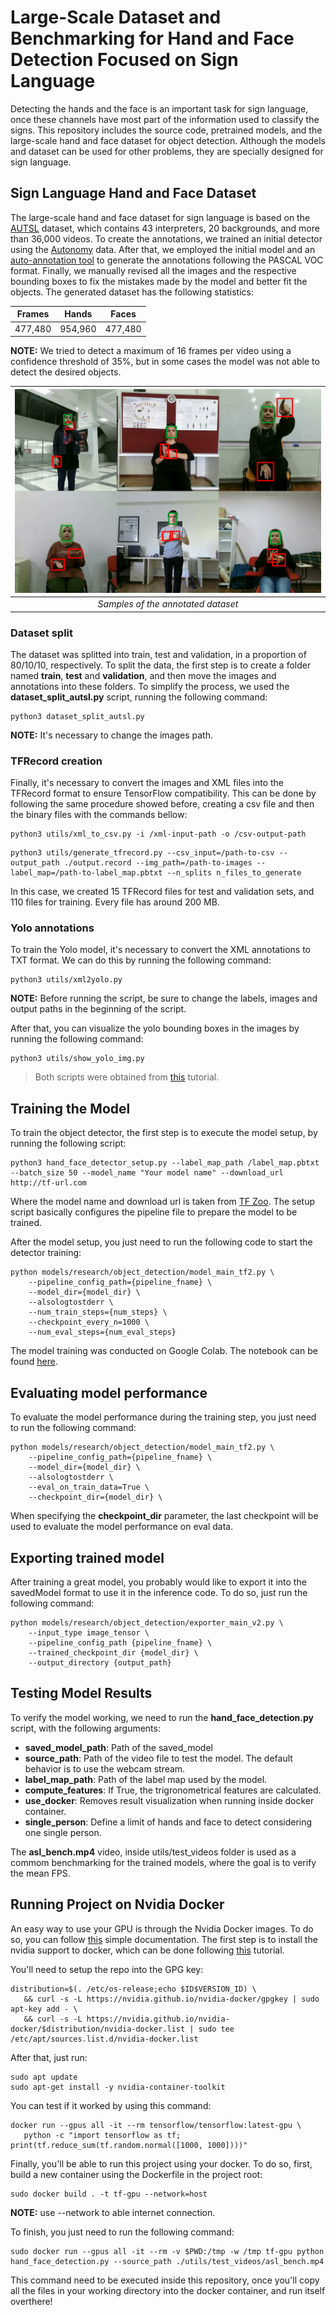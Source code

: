 # Large-Scale Dataset and Benchmarking for Hand and Face Detection Focused on Sign Language

Detecting the hands and the face is an important task for sign language, once these channels have most part of the information used to classify the signs. This repository includes the source code, pretrained models, and the large-scale hand and face dataset for object detection. Although the models and dataset can be used for other problems, they are specially designed for sign language.

## Sign Language Hand and Face Dataset
The large-scale hand and face dataset for sign language is based on the [AUTSL](https://chalearnlap.cvc.uab.cat/dataset/40/description/) dataset, which contains 43 interpreters, 20 backgrounds, and more than 36,000 videos. To create the annotations, we trained an initial detector using the [Autonomy](https://autonomy.cs.sfu.ca/hands_and_faces/) data. After that, we employed the initial model and an [auto-annotation tool](https://github.com/AlvaroCavalcante/auto_annotate) to generate the annotations following the PASCAL VOC format. Finally, we manually revised all the images and the respective bounding boxes to fix the mistakes made by the model and better fit the objects. The generated dataset has the following statistics:

| Frames  | Hands  | Faces  |
|---|---|---|
| 477,480  |  954,960 | 477,480

**NOTE:** We tried to detect a maximum of 16 frames per video using a confidence threshold of 35%, but in some cases the model was not able to detect the desired objects.

|![Image](/assets/hand_face_example.png "Annotated dataset")|
|:--:|
|*Samples of the annotated dataset*|

### Dataset split
The dataset was splitted into train, test and validation, in a proportion of 80/10/10, respectively. To split the data, the first step is to create a folder named **train**, **test** and **validation**, and then move the images and annotations into these folders. To simplify the process, we used the **dataset_split_autsl.py** script, running the following command:
```
python3 dataset_split_autsl.py
``` 
**NOTE:** It's necessary to change the images path. 

### TFRecord creation
Finally, it's necessary to convert the images and XML files into the TFRecord format to ensure TensorFlow compatibility. This can be done by following the same procedure showed before, creating a csv file and then the binary files with the commands bellow:

```
python3 utils/xml_to_csv.py -i /xml-input-path -o /csv-output-path
```
```
python3 utils/generate_tfrecord.py --csv_input=/path-to-csv --output_path ./output.record --img_path=/path-to-images --label_map=/path-to-label_map.pbtxt --n_splits n_files_to_generate 
```
In this case, we created 15 TFRecord files for test and validation sets, and 110 files for training. Every file has around 200 MB.

### Yolo annotations
To train the Yolo model, it's necessary to convert the XML annotations to TXT format. We can do this by running the following command:
```
python3 utils/xml2yolo.py
```
**NOTE:** Before running the script, be sure to change the labels, images and output paths in the beginning of the script.

After that, you can visualize the yolo bounding boxes in the images by running the following command:
```
python3 utils/show_yolo_img.py
```
> Both scripts were obtained from [this](https://towardsdatascience.com/convert-pascal-voc-xml-to-yolo-for-object-detection-f969811ccba5) tutorial.

## **Training the Model**
To train the object detector, the first step is to execute the model setup, by running the following script:

```
python3 hand_face_detector_setup.py --label_map_path /label_map.pbtxt --batch_size 50 --model_name "Your model name" --download_url http://tf-url.com
```

Where the model name and download url is taken from [TF Zoo](https://github.com/tensorflow/models/blob/master/research/object_detection/g3doc/tf2_detection_zoo.md). The setup script basically configures the pipeline file to prepare the model to be trained.

After the model setup, you just need to run the following code to start the detector training:
```
python models/research/object_detection/model_main_tf2.py \
    --pipeline_config_path={pipeline_fname} \
    --model_dir={model_dir} \
    --alsologtostderr \
    --num_train_steps={num_steps} \
    --checkpoint_every_n=1000 \
    --num_eval_steps={num_eval_steps}
```
The model training was conducted on Google Colab. The notebook can be found [here](https://colab.research.google.com/drive/1209hYjuj449H-H_jfXLMdvnSgHYWgsq0?usp=sharing).

## **Evaluating model performance**
To evaluate the model performance during the training step, you just need to run the following command:

```
python models/research/object_detection/model_main_tf2.py \
    --pipeline_config_path={pipeline_fname} \
    --model_dir={model_dir} \
    --alsologtostderr \
    --eval_on_train_data=True \
    --checkpoint_dir={model_dir} \
```

When specifying the **checkpoint_dir** parameter, the last checkpoint will be used to evaluate the model performance on eval data.

## Exporting trained model
After training a great model, you probably would like to export it into the savedModel format to use it in the inference code. To do so, just run the following command:

```
python models/research/object_detection/exporter_main_v2.py \
    --input_type image_tensor \
    --pipeline_config_path {pipeline_fname} \
    --trained_checkpoint_dir {model_dir} \
    --output_directory {output_path}
```

## Testing Model Results
To verify the model working, we need to run the **hand_face_detection.py** script, with the following arguments:

- **saved_model_path**: Path of the saved_model
- **source_path**: Path of the video file to test the model. The default behavior is to use the webcam stream.
- **label_map_path**: Path of the label map used by the model.
- **compute_features**: If True, the trigronometrical features are calculated. 
- **use_docker**: Removes result visualization when running inside docker container.
- **single_person**: Define a limit of hands and face to detect considering one single person.

The **asl_bench.mp4** video, inside utils/test_videos folder is used as a commom benchmarking for the trained models, where the goal is to verify the mean FPS.

## Running Project on Nvidia Docker
An easy way to use your GPU is through the Nvidia Docker images. To do so, you can follow [this](https://www.tensorflow.org/install/docker?hl=pt-br) simple documentation. The first step is to install the nvidia support to docker, which can be done following [this](https://docs.nvidia.com/datacenter/cloud-native/container-toolkit/install-guide.html#docker) tutorial.

You'll need to setup the repo into the GPG key:
```
distribution=$(. /etc/os-release;echo $ID$VERSION_ID) \
   && curl -s -L https://nvidia.github.io/nvidia-docker/gpgkey | sudo apt-key add - \
   && curl -s -L https://nvidia.github.io/nvidia-docker/$distribution/nvidia-docker.list | sudo tee /etc/apt/sources.list.d/nvidia-docker.list
```
After that, just run:
```
sudo apt update
sudo apt-get install -y nvidia-container-toolkit
```
You can test if it worked by using this command:
```
docker run --gpus all -it --rm tensorflow/tensorflow:latest-gpu \
   python -c "import tensorflow as tf; print(tf.reduce_sum(tf.random.normal([1000, 1000])))"
```
Finally, you'll be able to run this project using your docker. To do so, first, build a new container using the Dockerfile in the project root:
```
sudo docker build . -t tf-gpu --network=host
```
**NOTE:** use --network to able internet connection.

To finish, you just need to run the following command:
```
sudo docker run --gpus all -it --rm -v $PWD:/tmp -w /tmp tf-gpu python hand_face_detection.py --source_path ./utils/test_videos/asl_bench.mp4
```

This command need to be executed inside this repository, once you'll copy all the files in your working directory into the docker container, and run itself overthere! 